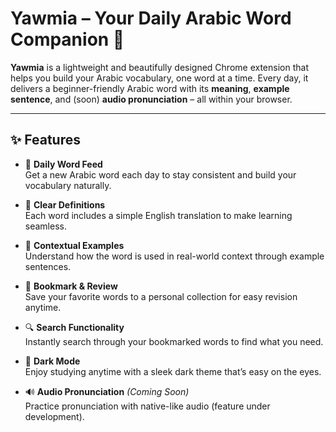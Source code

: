 # Yawmia – Your Daily Arabic Word Companion 🕌

**Yawmia** is a lightweight and beautifully designed Chrome extension that helps you build your Arabic vocabulary, one word at a time. Every day, it delivers a beginner-friendly Arabic word with its **meaning**, **example sentence**, and (soon) **audio pronunciation** – all within your browser.

---

## ✨ Features

- 🌟 **Daily Word Feed**  
  Get a new Arabic word each day to stay consistent and build your vocabulary naturally.

- 📖 **Clear Definitions**  
  Each word includes a simple English translation to make learning seamless.

- 📝 **Contextual Examples**  
  Understand how the word is used in real-world context through example sentences.

- 🔖 **Bookmark & Review**  
  Save your favorite words to a personal collection for easy revision anytime.

- 🔍 **Search Functionality**  
  Instantly search through your bookmarked words to find what you need.

- 🌙 **Dark Mode**  
  Enjoy studying anytime with a sleek dark theme that’s easy on the eyes.

- 🔊 **Audio Pronunciation** *(Coming Soon)*  
  Practice pronunciation with native-like audio (feature under development).

